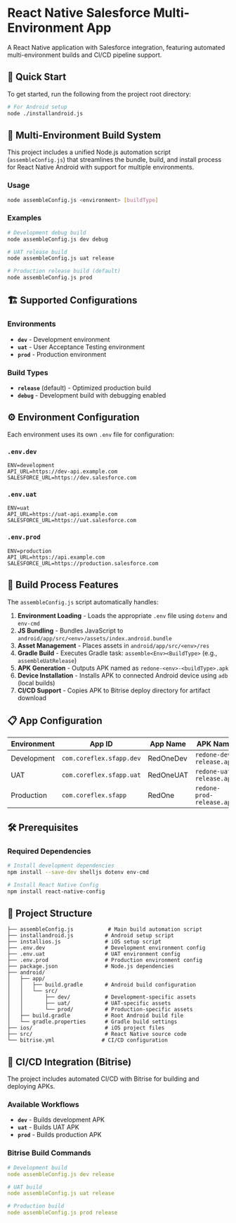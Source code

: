 # React Native Salesforce Multi-Environment App

A React Native application with Salesforce integration, featuring automated multi-environment builds and CI/CD pipeline support.

## 🚀 Quick Start

To get started, run the following from the project root directory:

```bash
# For Android setup  
node ./installandroid.js
```

## 📱 Multi-Environment Build System

This project includes a unified Node.js automation script (`assembleConfig.js`) that streamlines the bundle, build, and install process for React Native Android with support for multiple environments.

### Usage

```bash
node assembleConfig.js <environment> [buildType]
```

### Examples

```bash
# Development debug build
node assembleConfig.js dev debug

# UAT release build
node assembleConfig.js uat release

# Production release build (default)
node assembleConfig.js prod
```

## 🏗️ Supported Configurations

### Environments
- **`dev`** - Development environment
- **`uat`** - User Acceptance Testing environment  
- **`prod`** - Production environment

### Build Types
- **`release`** (default) - Optimized production build
- **`debug`** - Development build with debugging enabled

## ⚙️ Environment Configuration

Each environment uses its own `.env` file for configuration:

### `.env.dev`
```env
ENV=development
API_URL=https://dev-api.example.com
SALESFORCE_URL=https://dev.salesforce.com
```

### `.env.uat`
```env
ENV=uat
API_URL=https://uat-api.example.com
SALESFORCE_URL=https://uat.salesforce.com
```

### `.env.prod`
```env
ENV=production
API_URL=https://api.example.com
SALESFORCE_URL=https://production.salesforce.com
```

## 🔄 Build Process Features

The `assembleConfig.js` script automatically handles:

1. **Environment Loading** - Loads the appropriate `.env` file using `dotenv` and `env-cmd`
2. **JS Bundling** - Bundles JavaScript to `android/app/src/<env>/assets/index.android.bundle`
3. **Asset Management** - Places assets in `android/app/src/<env>/res`
4. **Gradle Build** - Executes Gradle task: `assemble<Env><BuildType>` (e.g., `assembleUatRelease`)
5. **APK Generation** - Outputs APK named as `redone-<env>-<buildType>.apk`
6. **Device Installation** - Installs APK to connected Android device using `adb` (local builds)
7. **CI/CD Support** - Copies APK to Bitrise deploy directory for artifact download

## 📋 App Configuration

| Environment | App ID | App Name | APK Name |
|-------------|--------|----------|----------|
| Development | `com.coreflex.sfapp.dev` | RedOneDev | `redone-dev-release.apk` |
| UAT | `com.coreflex.sfapp.uat` | RedOneUAT | `redone-uat-release.apk` |
| Production | `com.coreflex.sfapp` | RedOne | `redone-prod-release.apk` |

## 🛠️ Prerequisites

### Required Dependencies

```bash
# Install development dependencies
npm install --save-dev shelljs dotenv env-cmd

# Install React Native Config
npm install react-native-config
```

## 📁 Project Structure

```
├── assembleConfig.js           # Main build automation script
├── installandroid.js          # Android setup script
├── installios.js              # iOS setup script
├── .env.dev                   # Development environment config
├── .env.uat                   # UAT environment config
├── .env.prod                  # Production environment config
├── package.json               # Node.js dependencies
├── android/
│   ├── app/
│   │   ├── build.gradle       # Android build configuration
│   │   └── src/
│   │       ├── dev/           # Development-specific assets
│   │       ├── uat/           # UAT-specific assets
│   │       └── prod/          # Production-specific assets
│   ├── build.gradle           # Root Android build file
│   └── gradle.properties      # Gradle build settings
├── ios/                       # iOS project files
├── src/                       # React Native source code
└── bitrise.yml               # CI/CD configuration
```

## 🤖 CI/CD Integration (Bitrise)

The project includes automated CI/CD with Bitrise for building and deploying APKs.

### Available Workflows
- **`dev`** - Builds development APK
- **`uat`** - Builds UAT APK  
- **`prod`** - Builds production APK

### Bitrise Build Commands
```yaml
# Development build
node assembleConfig.js dev release

# UAT build  
node assembleConfig.js uat release

# Production build
node assembleConfig.js prod release
```



